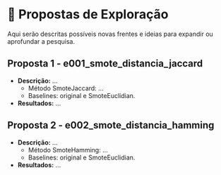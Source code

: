 # 🔬 Propostas de Exploração

Aqui serão descritas possíveis novas frentes e ideias para expandir ou aprofundar a pesquisa.

## Proposta 1 - e001_smote_distancia_jaccard
- **Descrição:** ...
  - Método SmoteJaccard: ...
  - Baselines: original e SmoteEuclidian.
- **Resultados:** ...

## Proposta 2 - e002_smote_distancia_hamming
- **Descrição:** ...
  - Método SmoteHamming: ...
  - Baselines: original e SmoteEuclidian.
- **Resultados:** ...
